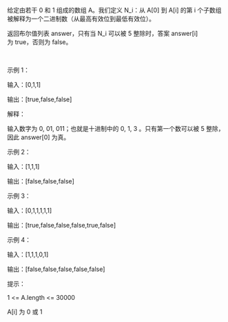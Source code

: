 给定由若干 0 和 1 组成的数组 A。我们定义 N_i：从 A[0] 到 A[i] 的第 i 个子数组被解释为一个二进制数（从最高有效位到最低有效位）。

返回布尔值列表 answer，只有当 N_i 可以被 5 整除时，答案 answer[i] 为 true，否则为 false。

 

示例 1：

输入：[0,1,1]

输出：[true,false,false]

解释：

输入数字为 0, 01, 011；也就是十进制中的 0, 1, 3 。只有第一个数可以被 5 整除，因此 answer[0] 为真。

示例 2：

输入：[1,1,1]

输出：[false,false,false]

示例 3：

输入：[0,1,1,1,1,1]

输出：[true,false,false,false,true,false]

示例 4：

输入：[1,1,1,0,1]

输出：[false,false,false,false,false]
 

提示：

1 <= A.length <= 30000

A[i] 为 0 或 1

